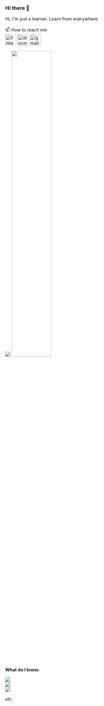 ### Hi there 👋
Hi, I'm just a learner. Learn from everywhere.<br><br>
📫 How to reach me:<br>
[<img src="https://img.shields.io/static/v1?message=LinkedIn&logo=linkedin&label=&color=0077B5&logoColor=white&labelColor=&style=for-the-badge" height="35" alt="linkedin logo"/>](https://www.linkedin.com/in/ardian-arvon/)
[<img src="https://dcbadge.limes.pink/api/shield/366448676937138177?theme=default-inverted&compact=true" height="35" alt="discord logo"/>](https://discordapp.com/users/366448676937138177)
[<img src="https://img.shields.io/static/v1?message=Gmail&logo=gmail&label=&color=D14836&logoColor=white&labelColor=&style=for-the-badge" height="35" alt="gmail logo"/>](mailto:ard.arvon@gmail.com)
  
<img src ="https://github-readme-streak-stats.herokuapp.com?user=MrArvon&theme=dracula&hide_border=true&background=FFFFFF00">
<img height="50%" width="auto" src ="https://github-readme-stats.vercel.app/api/top-langs/?username=MrArvon&layout=compact&hide_border=true&theme=dracula&bg_color=00000000&langs_count=6&hide=jupyter%20notebook,tex,css,php&exclude_repo=Pacman-AI">

**What do I know:**  

<p align="left">
  <a href="https://github.com/MrArvon">
    <img src="https://skillicons.dev/icons?i=py,js,go,html,css,cpp" />
    <br>
    <img src="https://skillicons.dev/icons?i=fastapi,flask,django,postgres,mysql,mongodb" />
    <br>
    <img src="https://skillicons.dev/icons?i=vscode,git,linux,docker,gcp,postman,rabbitmq,regex" />
  </a>
</p>

*etc.* 
